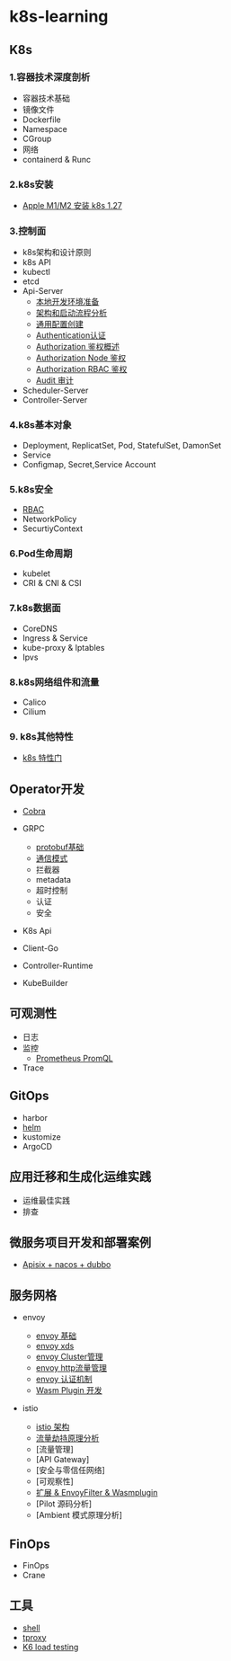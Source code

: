# k8s-learning

## K8s

### 1.容器技术深度剖析
* 容器技术基础
* 镜像文件
* Dockerfile
* Namespace
* CGroup
* 网络
* containerd & Runc

### 2.k8s安装
* [Apple M1/M2 安装 k8s 1.27](./k8s/installation/README.md)

### 3.控制面
* k8s架构和设计原则
* k8s API
* kubectl
* etcd
* Api-Server
  * [本地开发环境准备](k8s/apiserver/prepare.md)
  * [架构和启动流程分析](k8s/apiserver/arch.md)
  * [通用配置创建](k8s/apiserver/generic_config.md)
  * [Authentication认证](k8s/apiserver/authentication.md)
  * [Authorization 鉴权概述](k8s/apiserver/authorization.md)
  * [Authorization Node 鉴权](k8s/apiserver/authorization_node.md)
  * [Authorization RBAC 鉴权](k8s/apiserver/authorization_rbac.md)
  * [Audit 审计](k8s/apiserver/auditing.md)
* Scheduler-Server
* Controller-Server

### 4.k8s基本对象
* Deployment, ReplicatSet, Pod, StatefulSet, DamonSet
* Service
* Configmap, Secret,Service Account


### 5.k8s安全
* [RBAC](./security/security.md)
* NetworkPolicy
* SecurtiyContext

### 6.Pod生命周期
* kubelet
* CRI & CNI & CSI 

### 7.k8s数据面
* CoreDNS
* Ingress & Service
* kube-proxy & Iptables
* Ipvs

### 8.k8s网络组件和流量
* Calico
* Cilium

### 9. k8s其他特性
* [k8s 特性门](./k8s/others/k8s-featuregate.md) 


## Operator开发

* [Cobra](./doc/cobra.md)
* GRPC
  * [protobuf基础](./doc/grpc_basic.md)
  * [通信模式](./doc/grpc_transport.md) 
  * 拦截器
  * metadata
  * 超时控制
  * 认证
  * 安全

* K8s Api
* Client-Go
* Controller-Runtime
* KubeBuilder


## 可观测性
* 日志
* 监控
  * [Prometheus PromQL](./observability/prometheus-promql.md)
* Trace

## GitOps
* harbor
* [helm](./helm/README.md)
* kustomize
* ArgoCD

## 应用迁移和生成化运维实践
* 运维最佳实践
* 排查


## 微服务项目开发和部署案例
* [Apisix + nacos + dubbo](./microservice/apisix.md)

## 服务网格
* envoy
  * [envoy 基础](./istio/envoy_basic.md)
  * [envoy xds](./istio/envoy_xds.md)
  * [envoy Cluster管理](./istio/envoy_cluser.md)
  * [envoy http流量管理](./istio/envoy_http.md)
  * [envoy 认证机制](./istio/envoy_tls.md)
  * [Wasm Plugin 开发](./istio/envoy_filter.md)
  
* istio
  * [istio 架构](./istio/istio_arch.md)
  * [流量劫持原理分析](./istio/istio_traffic_concepts.md)
  * [流量管理]
  * [API Gateway]
  * [安全与零信任网络]
  * [可观察性]
  * [扩展 & EnvoyFilter & Wasmplugin](./istio/isito_envoyfilter.md)
  * [Pilot 源码分析]
  * [Ambient 模式原理分析]

## FinOps
* FinOps 
* Crane

## 工具

* [shell](./tool/shell.md)
* [tproxy](./tool/tproxy.md)
* [K6 load testing](https://k6.io/)







